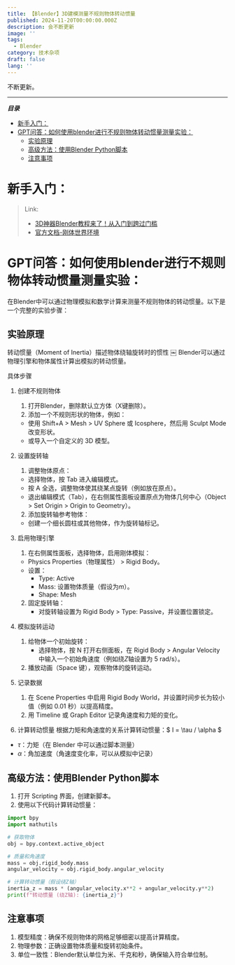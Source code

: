 ```yaml
---
title: 【Blender】3D建模测量不规则物体转动惯量
published: 2024-11-20T00:00:00.000Z
description: 会不断更新
image: ''
tags:
  - Blender
category: 技术杂项
draft: false
lang: ''
---
```

不断更新。

---
***目录***

<!-- toc -->

- [新手入门：](#%E6%96%B0%E6%89%8B%E5%85%A5%E9%97%A8)
- [GPT问答：如何使用blender进行不规则物体转动惯量测量实验：](#gpt%E9%97%AE%E7%AD%94%E5%A6%82%E4%BD%95%E4%BD%BF%E7%94%A8blender%E8%BF%9B%E8%A1%8C%E4%B8%8D%E8%A7%84%E5%88%99%E7%89%A9%E4%BD%93%E8%BD%AC%E5%8A%A8%E6%83%AF%E9%87%8F%E6%B5%8B%E9%87%8F%E5%AE%9E%E9%AA%8C)
  * [实验原理](#%E5%AE%9E%E9%AA%8C%E5%8E%9F%E7%90%86)
  * [高级方法：使用Blender Python脚本](#%E9%AB%98%E7%BA%A7%E6%96%B9%E6%B3%95%E4%BD%BF%E7%94%A8blender-python%E8%84%9A%E6%9C%AC)
  * [注意事项](#%E6%B3%A8%E6%84%8F%E4%BA%8B%E9%A1%B9)

<!-- tocstop -->

# 新手入门：
> Link:
> - [3D神器Blender教程来了！从入门到跨过门槛](https://www.uisdc.com/blender-introductory-tutorial)
> - [官方文档-刚体世界环境](https://docs.blender.org/manual/zh-hans/2.83/physics/rigid_body/world.html)

# GPT问答：如何使用blender进行不规则物体转动惯量测量实验：

在Blender中可以通过物理模拟和数学计算来测量不规则物体的转动惯量。以下是一个完整的实验步骤：

## 实验原理

转动惯量（Moment of Inertia）描述物体绕轴旋转时的惯性
￼
Blender可以通过物理引擎和物体属性计算出模拟的转动惯量。

具体步骤

1. 创建不规则物体
	1. 打开Blender，删除默认立方体（X键删除）。
	2. 添加一个不规则形状的物体，例如：
	* 使用 Shift+A > Mesh > UV Sphere 或 Icosphere，然后用 Sculpt Mode 改变形状。
	* 或导入一个自定义的 3D 模型。
2. 设置旋转轴
	1. 调整物体原点：
	* 选择物体，按 Tab 进入编辑模式。
	* 按 A 全选，调整物体使其绕某点旋转（例如放在原点）。
	* 退出编辑模式（Tab），在右侧属性面板设置原点为物体几何中心（Object > Set Origin > Origin to Geometry）。
	2. 添加旋转轴参考物体：
	* 创建一个细长圆柱或其他物体，作为旋转轴标记。
3. 启用物理引擎
	1.	在右侧属性面板，选择物体，启用刚体模拟：
	* Physics Properties（物理属性） > Rigid Body。
	* 设置：
	    - Type: Active
	    - Mass: 设置物体质量（假设为$m$）。
	    - Shape: Mesh
	2.	固定旋转轴：
	    - 对旋转轴设置为 Rigid Body > Type: Passive，并设置位置锁定。
4. 模拟旋转运动
	1. 给物体一个初始旋转：
	    - 选择物体，按 N 打开右侧面板，在 Rigid Body > Angular Velocity 中输入一个初始角速度（例如绕$Z$轴设置为 5 rad/s）。
	2. 播放动画（Space 键），观察物体的旋转运动。
5. 记录数据
	1. 在 Scene Properties 中启用 Rigid Body World，并设置时间步长为较小值（例如 0.01 秒）以提高精度。
	2. 用 Timeline 或 Graph Editor 记录角速度和力矩的变化。

6. 计算转动惯量
根据力矩和角速度的关系计算转动惯量：$ I = \tau / \alpha $
* $\tau$：力矩（在 Blender 中可以通过脚本测量）
* $\alpha$：角加速度（角速度变化率，可以从模拟中记录）

## 高级方法：使用Blender Python脚本
1. 打开 Scripting 界面，创建新脚本。
2. 使用以下代码计算转动惯量：
```py
import bpy
import mathutils

# 获取物体
obj = bpy.context.active_object

# 质量和角速度
mass = obj.rigid_body.mass
angular_velocity = obj.rigid_body.angular_velocity

# 计算转动惯量（假设绕Z轴）
inertia_z = mass * (angular_velocity.x**2 + angular_velocity.y**2)
print(f"转动惯量 (绕Z轴): {inertia_z}")
```
## 注意事项
1.	模型精度：确保不规则物体的网格足够细密以提高计算精度。
2.	物理参数：正确设置物体质量和旋转初始条件。
3.	单位一致性：Blender默认单位为米、千克和秒，确保输入符合单位制。

